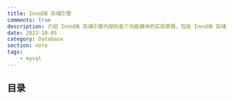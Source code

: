 ```yaml
---
title: InnoDB 存储引擎
comments: true
description: 介绍 InnoDB 存储引擎内部的各个功能模块的实现原理，包括 InnoDB 存储引擎的体系结构、内存中的数据结构、基于 InnoDB 存储引擎的表和页的物理存储、索引与算法、文件、锁、事务、备份与恢复，以及 InnoDB 的性能调优等重要的知识
date: 2022-10-05
category: Database
section: note
tags:
    - mysql
---
```


## 目录